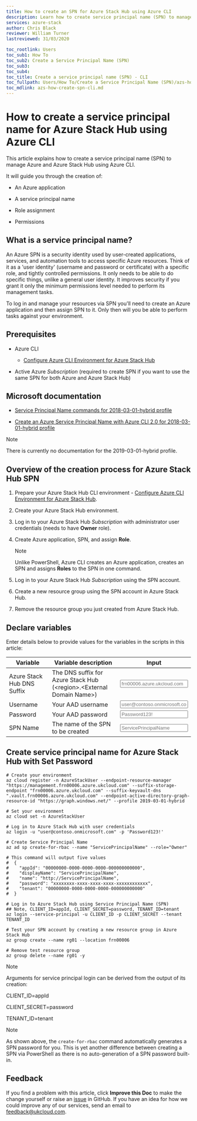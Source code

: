 ```yaml
---
title: How to create an SPN for Azure Stack Hub using Azure CLI
description: Learn how to create service principal name (SPN) to manage your Azure Stack Hub using Azure CLI
services: azure-stack
author: Chris Black
reviewer: William Turner
lastreviewed: 31/03/2020

toc_rootlink: Users
toc_sub1: How To
toc_sub2: Create a Service Principal Name (SPN)
toc_sub3:
toc_sub4:
toc_title: Create a service principal name (SPN) - CLI
toc_fullpath: Users/How To/Create a Service Principal Name (SPN)/azs-how-create-spn-cli.md
toc_mdlink: azs-how-create-spn-cli.md
---
```


# How to create a service principal name for Azure Stack Hub using Azure CLI

This article explains how to create a service principal name (SPN) to manage Azure and Azure Stack Hub using Azure CLI.

It will guide you through the creation of:

- An Azure application

- A service principal name

- Role assignment

- Permissions

## What is a service principal name?

An Azure SPN is a security identity used by user-created applications, services, and automation tools to access specific Azure resources. Think of it as a 'user identity' (username and password or certificate) with a specific role, and tightly controlled permissions. It only needs to be able to do specific things, unlike a general user identity. It improves security if you grant it only the minimum permissions level needed to perform its management tasks.

To log in and manage your resources via SPN you'll need to create an Azure application and then assign SPN to it. Only then will you be able to perform tasks against your environment.

## Prerequisites

- Azure CLI

  - [Configure Azure CLI Environment for Azure Stack Hub](azs-how-configure-cli.md)

- Active Azure *Subscription* (required to create SPN if you want to use the same SPN for both Azure and Azure Stack Hub)

## Microsoft documentation

- [Service Principal Name commands for 2018-03-01-hybrid profile](https://docs.microsoft.com/en-us/cli/azure/ad/sp?view=azure-cli-2018-03-01-hybrid)

- [Create an Azure Service Principal Name with Azure CLI 2.0 for 2018-03-01-hybrid profile](https://docs.microsoft.com/en-us/cli/azure/create-an-azure-service-principal-azure-cli?view=azure-cli-2018-03-01-hybrid)

> [!NOTE]
> There is currently no documentation for the 2019-03-01-hybrid profile.

## Overview of the creation process for Azure Stack Hub SPN

1. Prepare your Azure Stack Hub CLI environment - [Configure Azure CLI Environment for Azure Stack Hub](azs-how-configure-cli.md).

2. Create your Azure Stack Hub environment.

3. Log in to your Azure Stack Hub *Subscription* with administrator user credentials (needs to have **Owner** role).

4. Create Azure application, SPN, and assign **Role**.

    > [!NOTE]
    > Unlike PowerShell, Azure CLI creates an Azure application, creates an SPN and assigns **Roles** to the SPN in one command.

5. Log in to your Azure Stack Hub *Subscription* using the SPN account.

6. Create a new resource group using the SPN account in Azure Stack Hub.

7. Remove the resource group you just created from Azure Stack Hub.


## Declare variables

Enter details below to provide values for the variables in the scripts in this article:

| Variable  | Variable description                                      | Input            |
|-----------------|-----------------------------------------------------------|------------------|
| Azure Stack Hub DNS Suffix | The DNS suffix for Azure Stack Hub (&lt;region&gt;.&lt;External Domain Name&gt;)  | <form oninput="result.value=dnssuffix.value;result2.value=dnssuffix.value;result3.value=dnssuffix.value" id="dnssuffix" style="display: inline;"><input type="text" id="dnssuffix" name="dnssuffix" style="display: inline;" placeholder="frn00006.azure.ukcloud.com"/></form> |
| Username               | Your AAD username                                                             | <form oninput="result.value=username.value" id="username" style="display: inline;"><input type="text" id="username" name="username" style="display: inline;" placeholder="user@contoso.onmicrosoft.com"/></form> |
| Password               | Your AAD password                                                             | <form oninput="result.value=password.value" id="password" style="display: inline;"><input type="text" id="password" name="password" style="display: inline;" placeholder="Password123!"/></form> |
| SPN Name               | The name of the SPN to be created                                             | <form oninput="result.value=spnname.value" id="spnname" style="display: inline;"><input type="text" id="spnname" name="spnname" style="display: inline;" placeholder="ServicePrincipalName"/></form> |

## Create service principal name for Azure Stack Hub with **Set Password**

<pre><code class="lang-azurecli hljs"># Create your environment
az cloud register -n AzureStackUser --endpoint-resource-manager "https://management.<output form="dnssuffix" name="result" style="display: inline;">frn00006.azure.ukcloud.com</output>" --suffix-storage-endpoint "<output form="dnssuffix" name="result2" style="display: inline;">frn00006.azure.ukcloud.com</output>" --suffix-keyvault-dns ".vault.<output form="dnssuffix" name="result3" style="display: inline;">frn00006.azure.ukcloud.com</output>" --endpoint-active-directory-graph-resource-id "https://graph.windows.net/" --profile 2019-03-01-hybrid

# Set your environment
az cloud set -n AzureStackUser

# Log in to Azure Stack Hub with user credentials
az login -u "<output form="username" name="result" style="display: inline;">user@contoso.onmicrosoft.com</output>" -p '<output form="password" name="result" style="display: inline;">Password123!</output>'

# Create Service Principal Name
az ad sp create-for-rbac --name "<output form="spnname" name="result" style="display: inline;">ServicePrincipalName</output>" --role="Owner"

# This command will output five values
#  {
#    "appId": "00000000-0000-0000-0000-000000000000",
#    "displayName": "ServicePrincipalName",
#    "name": "http://ServicePrincipalName",
#    "password": "xxxxxxxx-xxxx-xxxx-xxxx-xxxxxxxxxxxx",
#    "tenant": "00000000-0000-0000-0000-000000000000"
#  }

# Log in to Azure Stack Hub using Service Principal Name (SPN)
## Note, CLIENT_ID=appId, CLIENT_SECRET=password, TENANT_ID=tenant
az login --service-principal -u CLIENT_ID -p CLIENT_SECRET --tenant TENANT_ID

# Test your SPN account by creating a new resource group in Azure Stack Hub
az group create --name rg01 --location frn00006

# Remove test resource group
az group delete --name rg01 -y</code></pre>

> [!NOTE]
> Arguments for service principal login can be derived from the output of its creation:
>
> CLIENT_ID=appId
>
> CLIENT_SECRET=password
>
> TENANT_ID=tenant

> [!NOTE]
> As shown above, the `create-for-rbac` command automatically generates a SPN password for you.
> This is yet another difference between creating a SPN via PowerShell as there is no auto-generation of a SPN password built-in.

## Feedback

If you find a problem with this article, click **Improve this Doc** to make the change yourself or raise an [issue](https://github.com/UKCloud/documentation/issues) in GitHub. If you have an idea for how we could improve any of our services, send an email to <feedback@ukcloud.com>.
